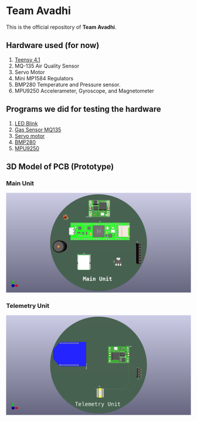 # Team Avadhi 

This is the official repository of **Team Avadhi**. 

## Hardware used (for now)

1. [Teensy 4.1](Teensy_Pinout.png)
2. MQ-135 Air Quality Sensor
3. Servo Motor 
4. Mini MP1584 Regulators 
5. BMP280 Temperature and Pressure sensor. 
6. MPU9250 Accelerameter, Gyroscope, and Magnetometer

## Programs we did for testing the hardware

1. [LED Blink](Programs/README.md)
2. [Gas Sensor MQ135](Programs/README.md)
3. [Servo motor](Programs/README.md)
4. [BMP280](Programs/README.md)
5. [MPU9250](Programs/README.md)

## 3D Model of PCB (Prototype)

### Main Unit 

![Main Unit](Prototype_Images_PDF/Main_Unit.png)

### Telemetry Unit 

![Telemetry Unit](Prototype_Images_PDF/Telemetry_Unit.png)


